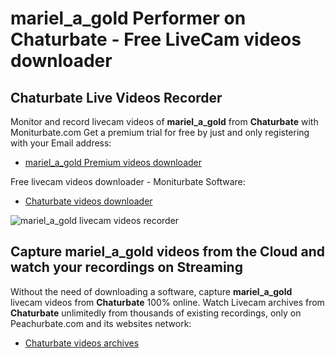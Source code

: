 # mariel_a_gold Performer on Chaturbate - Free LiveCam videos downloader

## Chaturbate Live Videos Recorder

Monitor and record livecam videos of **mariel_a_gold** from **Chaturbate** with Moniturbate.com
Get a premium trial for free by just and only registering with your Email address:
* [mariel_a_gold Premium videos downloader](https://moniturbate.com/request-demo-licence-key.html)

Free livecam videos downloader - Moniturbate Software:
* [Chaturbate videos downloader](https://moniturbate.com/moniturbate-download-software.html)

![mariel_a_gold livecam videos recorder](https://peachurnet.com/templates/moniturbate-software.png)


## Capture mariel_a_gold videos from the Cloud and watch your recordings on Streaming

Without the need of downloading a software, capture **mariel_a_gold** livecam videos from **Chaturbate** 100% online.
Watch Livecam archives from **Chaturbate** unlimitedly from thousands of existing recordings, only on Peachurbate.com and its websites network:
* [Chaturbate videos archives](https://peachurnet.com/)